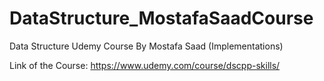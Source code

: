 # DataStructure_MostafaSaadCourse
Data Structure Udemy Course By Mostafa Saad (Implementations)

Link of the Course: https://www.udemy.com/course/dscpp-skills/
